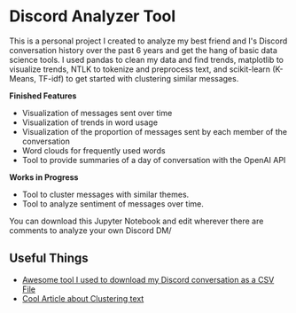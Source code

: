 # Discord Analyzer Tool

This is a personal project I created to analyze my best friend and I's Discord conversation history over the past 6 years and get the hang of basic data science tools. I used pandas to clean my data and find trends, matplotlib to visualize trends, NTLK to tokenize and preprocess text, and scikit-learn (K-Means, TF-idf) to get started with clustering similar messages. 

**Finished Features**
- Visualization of messages sent over time
- Visualization of trends in word usage
- Visualization of the proportion of messages sent by each member of the conversation
- Word clouds for frequently used words
- Tool to provide summaries of a day of conversation with the OpenAI API

**Works in Progress**
- Tool to cluster messages with similar themes.
- Tool to analyze sentiment of messages over time.

You can download this Jupyter Notebook and edit wherever there are comments to analyze your own Discord DM/

## Useful Things
- [Awesome tool I used to download my Discord conversation as a CSV File](https://github.com/Tyrrrz/DiscordChatExporter)
- [Cool Article about Clustering text](https://towardsdatascience.com/a-friendly-introduction-to-text-clustering-fa996bcefd04)

